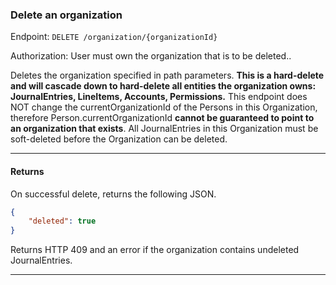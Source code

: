 ### Delete an organization
Endpoint: `DELETE /organization/{organizationId}`

Authorization: User must own the organization that is to be deleted..

Deletes the organization specified in path parameters. **This is a hard-delete and will cascade down to hard-delete all entities the organization owns: JournalEntries, LineItems, Accounts, Permissions.** This endpoint does NOT change the currentOrganizationId of the Persons in this Organization, therefore Person.currentOrganizationId **cannot be guaranteed to point to an organization that exists**. All JournalEntries in this Organization must be soft-deleted before the Organization can be deleted.
___
#### Returns
On successful delete, returns the following JSON.
```json
{
	"deleted": true
}
```
Returns HTTP 409 and an error if the organization contains undeleted JournalEntries.
___

